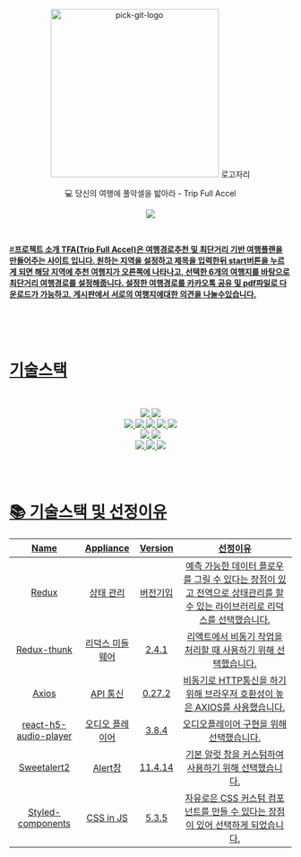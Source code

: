 <p align="center">
<img src="" alt="pick-git-logo" width="300" height="300">
로고자리
</p>
<div align="center">
  
💻 당신의 여행에 풀악셀을 밟아라 - Trip Full Accel</br>
</div>
<div align="center">
  
<a href="https://accidental-loganberry-f27.notion.site/0be20fe3737f41619fcb7ded3c8bc576"><img src="https://img.shields.io/badge/Notion-%23000000.svg?style=for-the-badge&logo=notion&logoColor=white&link=https://balanced-desk-3a4.notion.site/EYAGI-06e6113484324fe8ba37ec83e5e70b8d/"/>
  
</div>
<br/>

#<strong>프로젝트 소개
TFA(Trip Full Accel)은 
여행경로추천 및 최단거리 기반 여행플랜을 만들어주는 사이트 입니다.
원하는 지역을 설정하고 제목을 입력한뒤 start버튼을 누르게 되면 해당 지역에 추천 여행지가 오른쪽에 나타나고, 선택한 6개의 여행지를 바탕으로 최단거리 여행경로를 설정해줍니다.
설정한 여행경로를 카카오톡 공유 및 pdf파일로 다운로드가 가능하고, 게시판에서 서로의 여행지에대한 의견을 나눌수있습니다.
<br />
<br />

<br />
<br />

# <strong>기술스택
<br/>
<p align="center">
<img src="https://img.shields.io/badge/Typescript-007FFF?style=&logo=TS&logoColor=white"/> 
 <img src="https://img.shields.io/badge/Visual Studio Code-007ACC?style=&logo=Visual Studio Code&logoColor=white"/>
<br>
<img src="https://img.shields.io/badge/React-61DAFB?style=&logo=React&logoColor=white"/>
<img src="https://img.shields.io/badge/Redux-764ABC?style=&logo=Redux&logoColor=white"/>
<img src="https://img.shields.io/badge/React Router-CA4245?style=&logo=React Router&logoColor=white"/>
<img src="https://img.shields.io/badge/Axios-6828e2?style="/>
<img src="https://img.shields.io/badge/Redux-Thunk-000000?style="/>
<br />
<img src="https://img.shields.io/badge/CSS-1572B6?style=&logo=CSS3&logoColor=white"/>

<img src="https://img.shields.io/badge/styled-components-DB7093?style=&logo=styled-components&logoColor=white"/>
<br>
 <img src="https://img.shields.io/badge/AWS Amplify-ff9900?style=&logo=AWS Amplify&logoColor=white"/>
 <img src="https://img.shields.io/badge/Gitflow-F05032?style=&logo=Git&logoColor=white"/>
 <img src="https://img.shields.io/badge/GitHub-181717?style=&logo=GitHub&logoColor=white"/> 
</p>
<br/>
<br/>

# 📚 <strong>기술스택 및 선정이유

|Name|Appliance|Version|선정이유|
|:---:|:---:|:---:|:---:|
|Redux|상태 관리|버전기입|예측 가능한 데이터 플로우를 그릴 수 있다는 장점이 있고 전역으로 상태관리를 할 수 있는 라이브러리로 리덕스를 선택했습니다.|
|Redux-thunk|리덕스 미들웨어|2.4.1|리액트에서 비동기 작업을 처리할 때 사용하기 위해 선택했습니다.|
|Axios|API 통신|0.27.2|비동기로 HTTP통신을 하기 위해 브라우저 호환성이 높은 AXIOS를 사용했습니다.|
|react-h5-audio-player|오디오 플레이어|3.8.4|오디오플레이어 구현을 위해 선택했습니다.|
|Sweetalert2|Alert창|11.4.14|기본 알럿 창을 커스텀하여 사용하기 위해 선택했습니다.|
|Styled-components|CSS in JS|5.3.5|자유로은 CSS 커스텀 컴포넌트를 만들 수 있다는 장점이 있어 선택하게 되었습니다.|

